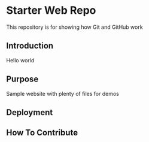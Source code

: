# Starter Web Repo

This repository is for showing how Git and GitHub work

## Introduction

Hello world

## Purpose

Sample website with plenty of files for demos

## Deployment

## How To Contribute